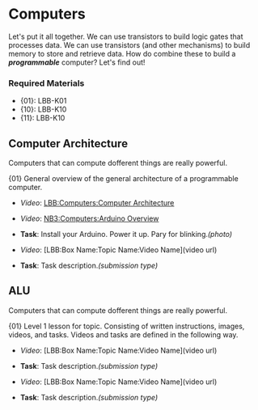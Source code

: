 # Computers

Let's put it all together. We can use transistors to build logic gates that processes data. We can use transistors (and other mechanisms) to build memory to store and retrieve data. How do combine these to build a ***programmable*** computer? Let's find out!

### Required Materials
- {01}: LBB-K01
- {10}: LBB-K10
- {11}: LBB-K10

## Computer Architecture

Computers that can compute dofferent things are really powerful.

{01}
General overview of the general architecture of a programmable computer.

- *Video*: [LBB:Computers:Computer Architecture](https://vimeo.com/627783660)

- *Video*: [NB3:Computers:Arduino Overview](https://vimeo.com/627783660)

- **Task**: Install your Arduino. Power it up. Pary for blinking.*(photo)*

- *Video*: [LBB:Box Name:Topic Name:Video Name](video url)

- **Task**: Task description.*(submission type)*

## ALU

Computers that can compute dofferent things are really powerful.

{01}
Level 1 lesson for topic. Consisting of written instructions, images, videos, and tasks. Videos and tasks are defined in the following way.

- *Video*: [LBB:Box Name:Topic Name:Video Name](video url)

- **Task**: Task description.*(submission type)*

- *Video*: [LBB:Box Name:Topic Name:Video Name](video url)

- **Task**: Task description.*(submission type)*